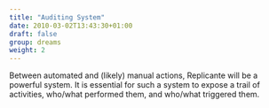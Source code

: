 ```yaml
---
title: "Auditing System"
date: 2010-03-02T13:43:30+01:00
draft: false
group: dreams
weight: 2
---
```


Between automated and (likely) manual actions, Replicante will be a powerful system.
It is essential for such a system to expose a trail of activities, who/what performed them, and who/what triggered them.

